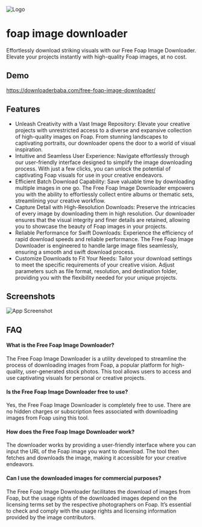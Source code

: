 
![Logo](https://downloaderbaba.com/wp-content/uploads/2023/11/logo-150.png)


# foap image downloader

Effortlessly download striking visuals with our Free Foap Image Downloader. Elevate your projects instantly with high-quality Foap images, at no cost.

## Demo

https://downloaderbaba.com/free-foap-image-downloader/


## Features

- Unleash Creativity with a Vast Image Repository: Elevate your creative projects with unrestricted access to a diverse and expansive collection of high-quality images on Foap. From stunning landscapes to captivating portraits, our downloader opens the door to a world of visual inspiration.
- Intuitive and Seamless User Experience: Navigate effortlessly through our user-friendly interface designed to simplify the image downloading process. With just a few clicks, you can unlock the potential of captivating Foap visuals for use in your creative endeavors.
- Efficient Batch Download Capability: Save valuable time by downloading multiple images in one go. The Free Foap Image Downloader empowers you with the ability to effortlessly collect entire albums or thematic sets, streamlining your creative workflow.
- Capture Detail with High-Resolution Downloads: Preserve the intricacies of every image by downloading them in high resolution. Our downloader ensures that the visual integrity and finer details are retained, allowing you to showcase the beauty of Foap images in your projects.
- Reliable Performance for Swift Downloads: Experience the efficiency of rapid download speeds and reliable performance. The Free Foap Image Downloader is engineered to handle large image files seamlessly, ensuring a smooth and swift download process.
- Customize Downloads to Fit Your Needs: Tailor your download settings to meet the specific requirements of your creative vision. Adjust parameters such as file format, resolution, and destination folder, providing you with the flexibility needed for your unique projects.

## Screenshots

![App Screenshot](https://i.ibb.co/qWnxTDT/foap-image-downloader.png)


## FAQ

####  What is the Free Foap Image Downloader?

The Free Foap Image Downloader is a utility developed to streamline the process of downloading images from Foap, a popular platform for high-quality, user-generated stock photos. This tool allows users to access and use captivating visuals for personal or creative projects.

####  Is the Free Foap Image Downloader free to use?

Yes, the Free Foap Image Downloader is completely free to use. There are no hidden charges or subscription fees associated with downloading images from Foap using this tool.

####   How does the Free Foap Image Downloader work?

The downloader works by providing a user-friendly interface where you can input the URL of the Foap image you want to download. The tool then fetches and downloads the image, making it accessible for your creative endeavors.

#### Can I use the downloaded images for commercial purposes? 

The Free Foap Image Downloader facilitates the download of images from Foap, but the usage rights of the downloaded images depend on the licensing terms set by the respective photographers on Foap. It’s essential to check and comply with the usage rights and licensing information provided by the image contributors.
